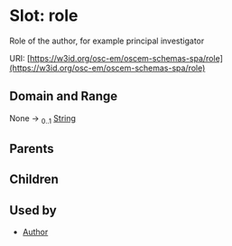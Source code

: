 
# Slot: role

Role of the author, for example principal investigator

URI: [https://w3id.org/osc-em/oscem-schemas-spa/role](https://w3id.org/osc-em/oscem-schemas-spa/role)


## Domain and Range

None &#8594;  <sub>0..1</sub> [String](types/String.md)

## Parents


## Children


## Used by

 * [Author](Author.md)
